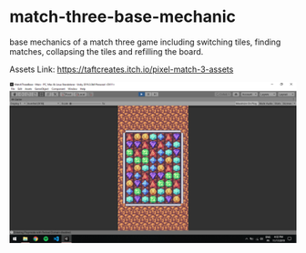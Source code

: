 # match-three-base-mechanic
base mechanics of a match three game including switching tiles, finding matches, collapsing the tiles and refilling the board.

Assets Link: https://taftcreates.itch.io/pixel-match-3-assets

![](Screenshot.png)
